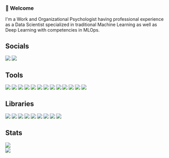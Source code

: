 ### 👋 Welcome

I'm a Work and Organizational Psychologist having professional experience as a Data Scientist specialized in traditional Machine Learning as well as Deep Learning with competencies in MLOps.

## Socials
<a href="https://www.linkedin.com/in/d-kleine"><img src="https://img.shields.io/badge/linkedin-grey?style=for-the-badge&logo=linkedin"/></a>
<a href="https://medium.com/@dkleine"> <img src="https://img.shields.io/badge/Medium-grey?style=for-the-badge&logo=medium"/></a>

## Tools
<img src="https://img.shields.io/badge/python-grey?style=for-the-badge&logo=python"/> <img src="https://img.shields.io/badge/jupyter-grey?style=for-the-badge&logo=jupyter"/> <img src="https://img.shields.io/badge/sqlite-grey?style=for-the-badge&logo=sqlite"/> <img src="https://img.shields.io/badge/docker-grey?style=for-the-badge&logo=docker"/> <img src="https://img.shields.io/badge/git-grey?style=for-the-badge&logo=git"/> <img src="https://img.shields.io/badge/github-grey?style=for-the-badge&logo=github"/> <img src="https://img.shields.io/badge/actions-grey?style=for-the-badge&logo=githubactions"/> <img src="https://img.shields.io/badge/vs code-grey?style=for-the-badge&logo=visualstudiocode"/> <img src="https://img.shields.io/badge/azure-grey?style=for-the-badge&logo=microsoftazure"/> <img src="https://img.shields.io/badge/pipelines-grey?style=for-the-badge&logo=azurepipelines"/> <img src="https://img.shields.io/badge/w&b-grey?style=for-the-badge&logo=weightsandbiases"/> <img src="https://img.shields.io/badge/swagger-grey?style=for-the-badge&logo=swagger"/> <img src="https://img.shields.io/badge/postman-grey?style=for-the-badge&logo=postman"/>

## Libraries
<img src="https://img.shields.io/badge/pytorch-grey?style=for-the-badge&logo=pytorch"/> <img src="https://img.shields.io/badge/sklearn-grey?style=for-the-badge&logo=scikitlearn"/> <img src="https://img.shields.io/badge/OpenCV-grey?style=for-the-badge&logo=opencv"/> <img src="https://img.shields.io/badge/numpy-grey?style=for-the-badge&logo=numpy"/> <img src="https://img.shields.io/badge/pandas-grey?style=for-the-badge&logo=pandas"/> <img src="https://img.shields.io/badge/scipy-grey?style=for-the-badge&logo=scipy"/> <img src="https://img.shields.io/badge/pytest-grey?style=for-the-badge&logo=pytest"/> <img src="https://img.shields.io/badge/MLflow-grey?style=for-the-badge&logo=mlflow"/> <img src="https://img.shields.io/badge/fastapi-grey?style=for-the-badge&logo=fastapi"/>

## Stats
<img src="https://github-readme-stats.vercel.app/api?username=d-kleine&show=reviews,discussions_started,discussions_answered,prs_merged,prs_merged_percentage&show_icons=true&theme=dark&hide_rank=true"/><br><img src="https://github-readme-stats.vercel.app/api/top-langs/?username=d-kleine&show=reviews,discussions_started,discussions_answered,prs_merged,prs_merged_percentage&layout=compact&show_icons=true&theme=dark&card_width=318"/>
